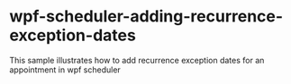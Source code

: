# wpf-scheduler-adding-recurrence-exception-dates
This sample illustrates how to add recurrence exception dates for an appointment in wpf scheduler
